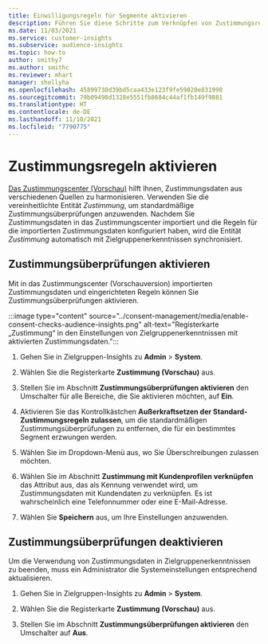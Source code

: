 ```yaml
---
title: Einwilligungsregeln für Segmente aktivieren
description: Führen Sie diese Schritte zum Verknüpfen von Zustimmungsregeln und Aktivieren von Zustimmungsüberprüfungen in Zielgruppenerkenntnissen aus. Ein Administrator kann auch Einwilligungsprüfungen deaktivieren.
ms.date: 11/03/2021
ms.service: customer-insights
ms.subservice: audience-insights
ms.topic: how-to
author: smithy7
ms.author: smithc
ms.reviewer: mhart
manager: shellyha
ms.openlocfilehash: 45899738d39bd5caa433e123f9fe59020e831998
ms.sourcegitcommit: 79b09498d1328e5551fb8684c44af1fb149f9881
ms.translationtype: HT
ms.contentlocale: de-DE
ms.lasthandoff: 11/10/2021
ms.locfileid: "7790775"
---
```

# <a name="activate-consent-rules"></a>Zustimmungsregeln aktivieren

[Das Zustimmungscenter (Vorschau)](../consent-management/overview.md) hilft Ihnen, Zustimmungsdaten aus verschiedenen Quellen zu harmonisieren. Verwenden Sie die vereinheitlichte Entität *Zustimmung*, um standardmäßige Zustimmungsüberprüfungen anzuwenden. Nachdem Sie Zustimmungsdaten in das Zustimmungscenter importiert und die Regeln für die importierten Zustimmungsdaten konfiguriert haben, wird die Entität *Zustimmung* automatisch mit Zielgruppenerkenntnissen synchronisiert.

## <a name="enable-consent-checks"></a>Zustimmungsüberprüfungen aktivieren

Mit in das Zustimmungscenter (Vorschauversion) importierten Zustimmungsdaten und eingerichteten Regeln können Sie Zustimmungsüberprüfungen aktivieren. 

:::image type="content" source="../consent-management/media/enable-consent-checks-audience-insights.png" alt-text="Registerkarte „Zustimmung“ in den Einstellungen von Zielgruppenerkenntnissen mit aktivierten Zustimmungsdaten.":::

1. Gehen Sie in Zielgruppen-Insights zu **Admin** > **System**.

1. Wählen Sie die Registerkarte **Zustimmung (Vorschau)** aus.

1. Stellen Sie im Abschnitt **Zustimmungsüberprüfungen aktivieren** den Umschalter für alle Bereiche, die Sie aktivieren möchten, auf **Ein**.

1. Aktivieren Sie das Kontrollkästchen **Außerkraftsetzen der Standard-Zustimmungsregeln zulassen**, um die standardmäßigen Zustimmungsüberprüfungen zu entfernen, die für ein bestimmtes Segment erzwungen werden. 

1. Wählen Sie im Dropdown-Menü aus, wo Sie Überschreibungen zulassen möchten.     

1. Wählen Sie im Abschnitt **Zustimmung mit Kundenprofilen verknüpfen** das Attribut aus, das als Kennung verwendet wird, um Zustimmungsdaten mit Kundendaten zu verknüpfen. Es ist wahrscheinlich eine Telefonnummer oder eine E-Mail-Adresse. 

1. Wählen Sie **Speichern** aus, um Ihre Einstellungen anzuwenden.

## <a name="disable-consent-checks"></a>Zustimmungsüberprüfungen deaktivieren

Um die Verwendung von Zustimmungsdaten in Zielgruppenerkenntnissen zu beenden, muss ein Administrator die Systemeinstellungen entsprechend aktualisieren.

1. Gehen Sie in Zielgruppen-Insights zu **Admin** > **System**.

1. Wählen Sie die Registerkarte **Zustimmung (Vorschau)** aus.

1. Stellen Sie im Abschnitt **Zustimmungsüberprüfungen aktivieren** den Umschalter auf **Aus**.
